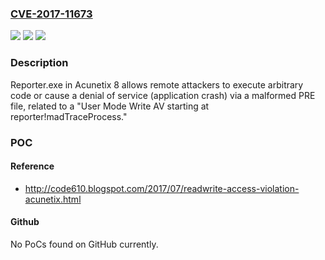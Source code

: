 ### [CVE-2017-11673](https://cve.mitre.org/cgi-bin/cvename.cgi?name=CVE-2017-11673)
![](https://img.shields.io/static/v1?label=Product&message=n%2Fa&color=blue)
![](https://img.shields.io/static/v1?label=Version&message=n%2Fa&color=blue)
![](https://img.shields.io/static/v1?label=Vulnerability&message=n%2Fa&color=brighgreen)

### Description

Reporter.exe in Acunetix 8 allows remote attackers to execute arbitrary code or cause a denial of service (application crash) via a malformed PRE file, related to a "User Mode Write AV starting at reporter!madTraceProcess."

### POC

#### Reference
- http://code610.blogspot.com/2017/07/readwrite-access-violation-acunetix.html

#### Github
No PoCs found on GitHub currently.


